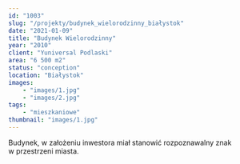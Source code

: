 ```yaml
---
id: "1003"
slug: "/projekty/budynek_wielorodzinny_białystok"
date: "2021-01-09"
title: "Budynek Wielorodzinny"
year: "2010"
client: "Yuniversal Podlaski"
area: "6 500 m2"
status: "conception"
location: "Białystok"
images: 
    - "images/1.jpg"
    - "images/2.jpg"    
tags: 
    - "mieszkaniowe"
thumbnail: "images/1.jpg"
---
```

Budynek, w&nbsp;założeniu inwestora miał stanowić rozpoznawalny znak w&nbsp;przestrzeni miasta.

